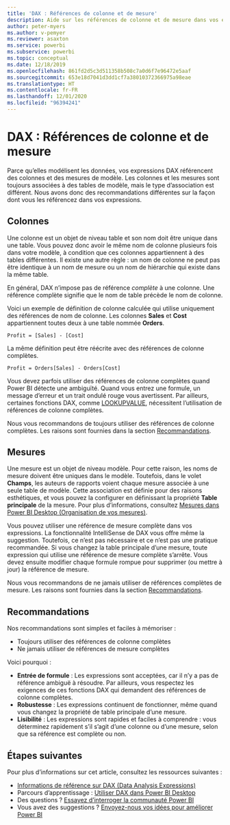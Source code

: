 ```yaml
---
title: 'DAX : Références de colonne et de mesure'
description: Aide sur les références de colonne et de mesure dans vos expressions DAX.
author: peter-myers
ms.author: v-pemyer
ms.reviewer: asaxton
ms.service: powerbi
ms.subservice: powerbi
ms.topic: conceptual
ms.date: 12/18/2019
ms.openlocfilehash: 861fd2d5c3d511358b508c7a0d6f7e96472e5aaf
ms.sourcegitcommit: 653e18d7041d3dd1cf7a38010372366975a98eae
ms.translationtype: HT
ms.contentlocale: fr-FR
ms.lasthandoff: 12/01/2020
ms.locfileid: "96394241"
---
```

# <a name="dax-column-and-measure-references"></a>DAX : Références de colonne et de mesure

Parce qu’elles modélisent les données, vos expressions DAX référencent des colonnes et des mesures de modèle. Les colonnes et les mesures sont toujours associées à des tables de modèle, mais le type d’association est différent. Nous avons donc des recommandations différentes sur la façon dont vous les référencez dans vos expressions.

## <a name="columns"></a>Colonnes

Une colonne est un objet de niveau table et son nom doit être unique dans une table. Vous pouvez donc avoir le même nom de colonne plusieurs fois dans votre modèle, à condition que ces colonnes appartiennent à des tables différentes. Il existe une autre règle : un nom de colonne ne peut pas être identique à un nom de mesure ou un nom de hiérarchie qui existe dans la même table.

En général, DAX n’impose pas de référence _complète_ à une colonne. Une référence complète signifie que le nom de table précède le nom de colonne.

Voici un exemple de définition de colonne calculée qui utilise uniquement des références de nom de colonne. Les colonnes **Sales** et **Cost** appartiennent toutes deux à une table nommée **Orders**.

```dax
Profit = [Sales] - [Cost]
```

La même définition peut être réécrite avec des références de colonne complètes.

```dax
Profit = Orders[Sales] - Orders[Cost]
```

Vous devez parfois utiliser des références de colonne complètes quand Power BI détecte une ambiguïté. Quand vous entrez une formule, un message d’erreur et un trait ondulé rouge vous avertissent. Par ailleurs, certaines fonctions DAX, comme [LOOKUPVALUE](/dax/lookupvalue-function-dax), nécessitent l’utilisation de références de colonne complètes.

Nous vous recommandons de toujours utiliser des références de colonne complètes. Les raisons sont fournies dans la section [Recommandations](#recommendations).

## <a name="measures"></a>Mesures

Une mesure est un objet de niveau modèle. Pour cette raison, les noms de mesure doivent être uniques dans le modèle. Toutefois, dans le volet **Champs**, les auteurs de rapports voient chaque mesure associée à une seule table de modèle. Cette association est définie pour des raisons esthétiques, et vous pouvez la configurer en définissant la propriété **Table principale** de la mesure. Pour plus d’informations, consultez [Mesures dans Power BI Desktop (Organisation de vos mesures)](../transform-model/desktop-measures.md#organizing-your-measures).

Vous pouvez utiliser une référence de mesure complète dans vos expressions. La fonctionnalité IntelliSense de DAX vous offre même la suggestion. Toutefois, ce n’est pas nécessaire et ce n’est pas une pratique recommandée. Si vous changez la table principale d’une mesure, toute expression qui utilise une référence de mesure complète s’arrête. Vous devez ensuite modifier chaque formule rompue pour supprimer (ou mettre à jour) la référence de mesure.

Nous vous recommandons de ne jamais utiliser de références complètes de mesure. Les raisons sont fournies dans la section [Recommandations](#recommendations).

## <a name="recommendations"></a>Recommandations

Nos recommandations sont simples et faciles à mémoriser :

- Toujours utiliser des références de colonne complètes
- Ne jamais utiliser de références de mesure complètes

Voici pourquoi :

- **Entrée de formule** : Les expressions sont acceptées, car il n’y a pas de référence ambiguë à résoudre. Par ailleurs, vous respectez les exigences de ces fonctions DAX qui demandent des références de colonne complètes.
- **Robustesse** : Les expressions continuent de fonctionner, même quand vous changez la propriété de table principale d’une mesure.
- **Lisibilité** : Les expressions sont rapides et faciles à comprendre : vous déterminez rapidement s’il s’agit d’une colonne ou d’une mesure, selon que sa référence est complète ou non.

## <a name="next-steps"></a>Étapes suivantes

Pour plus d’informations sur cet article, consultez les ressources suivantes :

- [Informations de référence sur DAX (Data Analysis Expressions)](/dax/)
- Parcours d’apprentissage : [Utiliser DAX dans Power BI Desktop](/learn/paths/dax-power-bi/)
- Des questions ? [Essayez d’interroger la communauté Power BI](https://community.powerbi.com/)
- Vous avez des suggestions ? [Envoyez-nous vos idées pour améliorer Power BI](https://ideas.powerbi.com)